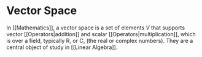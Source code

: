 # Vector Space
In [[Mathematics]], a vector space is a set of elements *V* that supports vector [[Operators|addition]] and scalar [[Operators|multiplication]], which is over a field, typically R, or C, (the real or complex numbers). They are a central object of study in [[Linear Algebra]].

